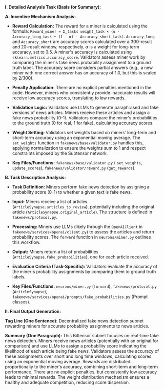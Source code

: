 **I. Detailed Analysis Task (Basis for Summary):**

**A. Incentive Mechanism Analysis:**

* **Reward Calculation:**  The reward for a miner is calculated using the formula: `Reward_miner = Σ_tasks weight_task × (α ⋅ Accuracy_long_task + (1 - α) ⋅ Accuracy_short_task)`.  `Accuracy_long` and `Accuracy_short` are accuracy scores calculated over a 300-result and 20-result window, respectively. α is a weight for long-term accuracy, set to 0.5.  A miner's accuracy is calculated using `sklearn.metrics.accuracy_score`.  Validators assess miner work by comparing the miner's fake news probability assignment to a ground truth label.  The accuracy score considers partial answers (e.g., a new miner with one correct answer has an accuracy of 1.0, but this is scaled by 2/300).

* **Penalty Application:** There are no explicit penalties mentioned in the code. However, miners who consistently provide inaccurate results will receive low accuracy scores, translating to low rewards.

* **Validation Logic:** Validators use LLMs to generate paraphrased and fake versions of news articles. Miners receive these articles and assign a fake news probability (0-1).  Validators compare the miner's probabilities to the ground truth (0 for real, 1 for fake), calculating accuracy scores.

* **Weight Setting:** Validators set weights based on miners' long-term and short-term accuracy using an exponential moving average.  The `set_weights` function in `fakenews/base/validator.py` handles this, applying  normalization to ensure the weights sum to 1 and respect constraints imposed by the Subtensor network.

* **Key Files/Functions:**  `fakenews/base/validator.py` ( `set_weights`, `update_scores`), `fakenews/validator/reward.py` (`get_rewards`).

**B. Task Description Analysis:**

* **Task Definition:** Miners perform fake news detection by assigning a probability score (0-1) to whether a given text is fake news.

* **Input:** Miners receive a list of articles (`ArticleSynapse.articles_to_review`), potentially including the original article (`ArticleSynapse.original_article`).  The structure is defined in `fakenews/protocol.py`.

* **Processing:** Miners use LLMs (likely through the `OpenAIClient` in `fakenews/services/openai/client.py`) to assess the articles and return probability scores.  The `forward` function in `neurons/miner.py` outlines this workflow.

* **Output:** Miners return a list of probabilities (`ArticleSynapse.fake_probabilities`), one for each article received.

* **Evaluation Criteria (Task-Specific):** Validators evaluate the accuracy of the miner's probability assignments by comparing them to ground truth labels.

* **Key Files/Functions:** `neurons/miner.py` (`forward`), `fakenews/protocol.py` (`ArticleSynapse`), `fakenews/services/openai/prompts/fake_probabilities.py` (Prompt classes).


**II. Final Output Generation:**

**Tag Line (One Sentence):** Decentralized fake news detection subnet rewarding miners for accurate probability assignments to news articles.

**Summary (One Paragraph):** This Bittensor subnet focuses on real-time fake news detection.  Miners receive news articles (potentially with an original for comparison) and use LLMs to assign a probability score indicating the likelihood of each article being fake news. Validators assess the accuracy of these assignments over short and long time windows, calculating scores using an exponential moving average. Rewards are distributed proportionally to the miner's accuracy,  combining short-term and long-term performance.  There are no explicit penalties, but consistently low accuracy leads to minimal rewards.  The weight distribution mechanism ensures a healthy and adequate competition, reducing score dispersion.
